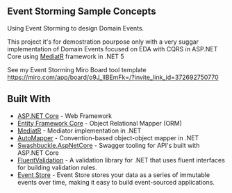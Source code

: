 ## Event Storming Sample Concepts 

Using Event Storming to design Domain Events.

This project it's for demostration pourpose only with a very suggar implementation of Domain Events focused on EDA with CQRS in ASP.NET Core using [MediatR](https://github.com/jbogard/MediatR) framework in .NET 5

See my Event Storming Miro Board tool template https://miro.com/app/board/o9J_llBEmFk=/?invite_link_id=372692750770

## Built With
* [ASP.NET Core](https://docs.microsoft.com/en-us/aspnet/core) - Web Framework
* [Entity Framework Core](https://github.com/aspnet/EntityFrameworkCore) - Object Relational Mapper (ORM)
* [MediatR](https://github.com/jbogard/MediatR) - Mediator implementation in .NET
* [AutoMapper](https://github.com/AutoMapper/AutoMapper) - Convention-based object-object mapper in .NET
* [Swashbuckle.AspNetCore](https://github.com/domaindrivendev/Swashbuckle.AspNetCore) - Swagger tooling for API's built with ASP.NET Core
* [FluentValidation](https://github.com/JeremySkinner/FluentValidation) - A validation library for .NET that uses fluent interfaces for building validation rules.
* [Event Store](https://eventstore.org/) - Event Store stores your data as a series of immutable events over time, making it easy to build event-sourced applications.

